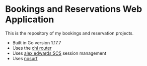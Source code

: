 # Bookings and Reservations Web Application

This is the repository of my bookings and reservation projects.

- Built in Go version 1.17.7
- Uses the [chi router](github.com/go-chi/chi) 
- Uses [alex edwards SCS](github.com/alexedwards/scs/v2) session management
- Uses [nosurf](github.com/justinas/nosurf)